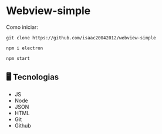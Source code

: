 # Webview-simple

Como iniciar:

```git
git clone https://github.com/isaac20042012/webview-simple
```
```node
npm i electron
```
```node
npm start
```

## 🖥️ Tecnologias

- JS
- Node
- JSON
- HTML
- Git
- Github
